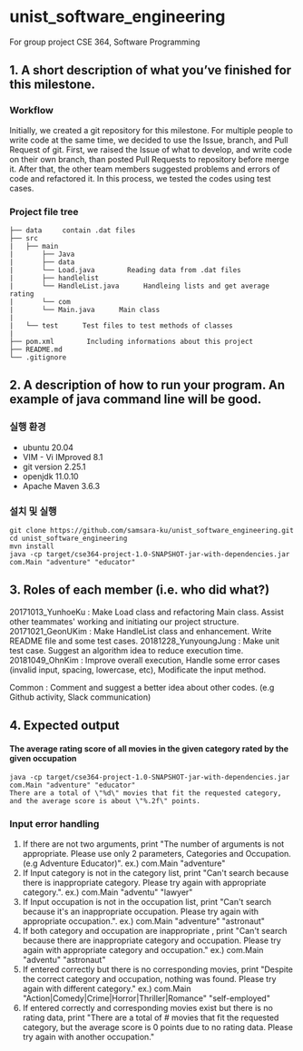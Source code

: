 # unist_software_engineering

For group project CSE 364, Software Programming

## 1.  A short description of what you’ve finished for this milestone.
### Workflow

Initially, we created a git repository for this milestone. For multiple people to write code at the same time, we decided to use the Issue, branch, and Pull Request of git. First, we raised the Issue of what to develop, and write code on their own branch, than posted Pull Requests to repository before merge it. After that, the other team members suggested problems and errors of code and refactored it. In this process, we tested the codes using test cases.

### Project file tree
```
├── data     contain .dat files
├── src
|   ├── main
|   	├── Java
|	    ├── data
|		└── Load.java     	 Reading data from .dat files
|	    ├── handlelist
|		└── HandleList.java      Handleing lists and get average rating
|	    └── com
|		└── Main.java      Main class
|
|	└── test      Test files to test methods of classes
| 	
├── pom.xml        Including informations about this project
├── README.md
└── .gitignore
```

## 2. A description of how to run your program. An example of java command line will be good.

### 실행 환경

* ubuntu 20.04
* VIM - Vi IMproved 8.1
* git version 2.25.1
* openjdk 11.0.10
* Apache Maven 3.6.3

### 설치 및 실행
```
git clone https://github.com/samsara-ku/unist_software_engineering.git  
cd unist_software_engineering  
mvn install  
java -cp target/cse364-project-1.0-SNAPSHOT-jar-with-dependencies.jar com.Main "adventure" "educator"
```
## 3.  Roles of each member (i.e. who did what?)
20171013_YunhoeKu : Make Load class and refactoring Main class. Assist other teammates' working and initiating our project structure.
20171021_GeonUKim : Make HandleList class and enhancement. Write README file and some test cases.
20181228_YunyoungJung : Make unit test case. Suggest an algorithm idea to reduce execution time.
20181049_OhnKim : Improve overall execution, Handle some error cases (invalid input, spacing, lowercase, etc), Modificate the input method.

Common : Comment and suggest a better idea about other codes. (e.g Github activity, Slack communication)

## 4. Expected output
 #### The average rating score of all movies in the given category rated by the given occupation

```
java -cp target/cse364-project-1.0-SNAPSHOT-jar-with-dependencies.jar com.Main "adventure" "educator"
There are a total of \"%d\" movies that fit the requested category, and the average score is about \"%.2f\" points.
```

 ### Input error handling

1. If there are not two arguments, print "The number of arguments is not appropriate. Please use only 2 parameters, Categories and Occupation. (e.g Adventure Educator)".
ex.) com.Main "adventure"
2. If Input category is not in the category list, print "Can't search because there is inappropriate category. Please try again with appropriate category.".
ex.) com.Main "adventu" "lawyer"
3. If Input occupation is not in the occupation list, print "Can't search because it's an inappropriate occupation. Please try again with appropriate occupation.".
ex.) com.Main "adventure" "astronaut"
4. If both category and occupation are inappropriate , print "Can't search because there are inappropriate category and occupation. Please try again with appropriate category and occupation."
ex.) com.Main "adventu" "astronaut"
5. If entered correctly but there is no corresponding movies, print "Despite the correct category and occupation, nothing was found. Please try again with different category."
ex.) com.Main "Action|Comedy|Crime|Horror|Thriller|Romance" "self-employed"
6. If entered correctly and corresponding movies exist but there is no rating data, print "There are a total of # movies that fit the requested category, but the average score is 0 points due to no rating data. Please try again with another occupation."
